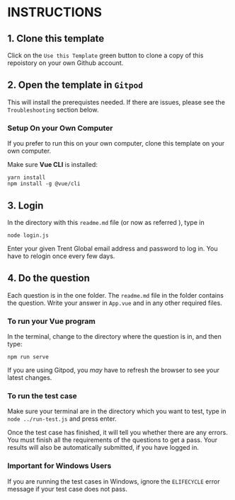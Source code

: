 # INSTRUCTIONS

## 1. Clone this template

Click on the `Use this Template` green button to clone a copy of this repoistory on your own Github account.

## 2. Open the template in `Gitpod` 

This will install the prerequistes needed. If there are issues, please see the `Troubleshooting` section below.

### Setup On your Own Computer

If you prefer to run this on your own computer, clone this template on your own computer.

Make sure **Vue CLI** is installed:
```
yarn install
npm install -g @vue/cli
```

## 3. Login
In the directory with this `readme.md` file (or now as referred ), type in 

```
node login.js
```

Enter your given Trent Global email address and password to log in.  You have to relogin once every few days.

## 4. Do the question
Each question is in the one folder. The `readme.md` file in the folder contains the question. Write
your answer in `App.vue` and in any other required files.

### To run your Vue program
 In the terminal, change to the directory where the question is in, and then type:
 ```
 npm run serve
 ```

 If you are using Gitpod, you *may* have to refresh the browser to see your latest changes.
 
### To run the test case
Make sure your terminal are in the directory which you want to test, type in `node ../run-test.js` and press enter.

Once the test case has finished, it will tell you whether there are any errors. You must finish all the requirements of the questions to get a pass. Your results will also be automatically submitted, if you have logged in.

### Important for Windows Users
If you are running the test cases in Windows, ignore the `ELIFECYCLE` error message if your test case does not pass.

